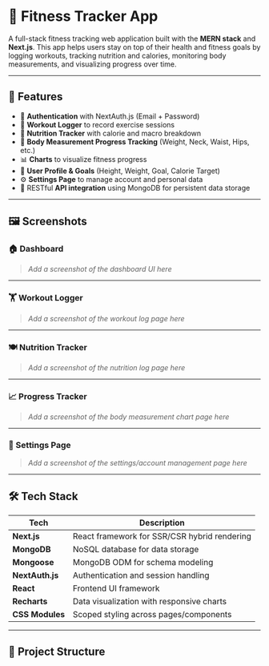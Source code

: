 # 💪 Fitness Tracker App

A full-stack fitness tracking web application built with the **MERN stack** and **Next.js**. This app helps users stay on top of their health and fitness goals by logging workouts, tracking nutrition and calories, monitoring body measurements, and visualizing progress over time.

---

## 🚀 Features

- 🔐 **Authentication** with NextAuth.js (Email + Password)
- 📝 **Workout Logger** to record exercise sessions
- 🍎 **Nutrition Tracker** with calorie and macro breakdown
- 📏 **Body Measurement Progress Tracking** (Weight, Neck, Waist, Hips, etc.)
- 📊 **Charts** to visualize fitness progress
- 🎯 **User Profile & Goals** (Height, Weight, Goal, Calorie Target)
- ⚙️ **Settings Page** to manage account and personal data
- 📁 RESTful **API integration** using MongoDB for persistent data storage

---

## 🖼️ Screenshots

### 🏠 Dashboard

> _Add a screenshot of the dashboard UI here_

---

### 🏋️ Workout Logger

> _Add a screenshot of the workout log page here_

---

### 🍽️ Nutrition Tracker

> _Add a screenshot of the nutrition log page here_

---

### 📈 Progress Tracker

> _Add a screenshot of the body measurement chart page here_

---

### 👤 Settings Page

> _Add a screenshot of the settings/account management page here_

---

## 🛠️ Tech Stack

| Tech             | Description                                  |
|------------------|----------------------------------------------|
| **Next.js**      | React framework for SSR/CSR hybrid rendering |
| **MongoDB**      | NoSQL database for data storage              |
| **Mongoose**     | MongoDB ODM for schema modeling              |
| **NextAuth.js**  | Authentication and session handling          |
| **React**        | Frontend UI framework                        |
| **Recharts**     | Data visualization with responsive charts    |
| **CSS Modules**  | Scoped styling across pages/components       |

---

## 📂 Project Structure

